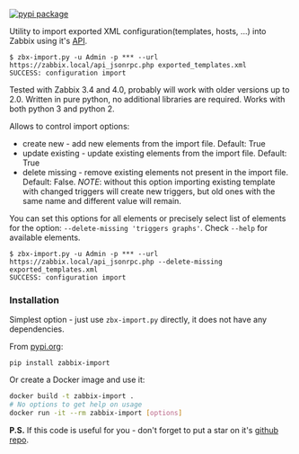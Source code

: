 [![pypi package](https://img.shields.io/pypi/v/zabbix-import?color=%233fb911&label=pypi%20package)](https://pypi.org/project/zabbix-import/)

Utility to import exported XML configuration(templates, hosts, ...) into Zabbix using it's [API](https://www.zabbix.com/documentation/3.4/manual/api).

```
$ zbx-import.py -u Admin -p *** --url https://zabbix.local/api_jsonrpc.php exported_templates.xml
SUCCESS: configuration import
```

Tested with Zabbix 3.4 and 4.0, probably will work with older versions up to 2.0. Written in pure python, no additional libraries are required. Works with both python 3 and python 2.

Allows to control import options:

* create new - add new elements from the import file. Default: True
* update existing - update existing elements from the import file. Default: True
* delete missing - remove existing elements not present in the import file. Default: False. *NOTE*: without this option importing existing template with changed triggers will create new triggers, but old ones with the same name and different value will remain.

You can set this options for all elements or precisely select list of elements for the option: `--delete-missing 'triggers graphs'`. Check `--help` for available elements.

```
$ zbx-import.py -u Admin -p *** --url https://zabbix.local/api_jsonrpc.php --delete-missing exported_templates.xml
SUCCESS: configuration import
```

### Installation

Simplest option - just use `zbx-import.py` directly, it does not have any dependencies.

From [pypi.org](https://pypi.org):

`pip install zabbix-import`

Or create a Docker image and use it:

```bash
docker build -t zabbix-import .
# No options to get help on usage
docker run -it --rm zabbix-import [options]
```

**P.S.** If this code is useful for you - don't forget to put a star on it's [github repo](https://github.com/selivan/zabbix-import).

